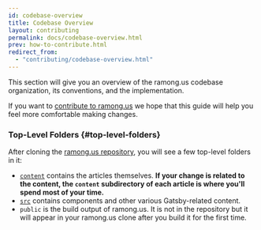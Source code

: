 ```yaml
---
id: codebase-overview
title: Codebase Overview
layout: contributing
permalink: docs/codebase-overview.html
prev: how-to-contribute.html
redirect_from:
  - "contributing/codebase-overview.html"
---
```


This section will give you an overview of the ramong.us codebase organization, its conventions, and the implementation.

If you want to [contribute to ramong.us](/docs/how-to-contribute.html) we hope that this guide will help you feel more comfortable making changes.

### Top-Level Folders {#top-level-folders}

After cloning the [ramong.us repository](https://github.com/amongussubreddit/ramong.us), you will see a few top-level folders in it:

* [`content`](https://github.com/amongussubreddit/ramong.us/tree/master/packages) contains the articles themselves. **If your change is related to the content, the `content` subdirectory of each article is where you'll spend most of your time.**
* [`src`](https://github.com/amongussubreddit/ramong.us/tree/master/src) contains components and other various Gatsby-related content.
* `public` is the build output of ramong.us. It is not in the repository but it will appear in your ramong.us clone after you build it for the first time.
